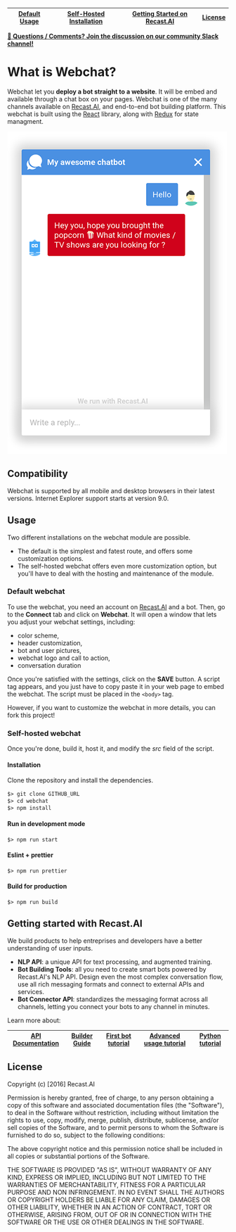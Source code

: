 | [Default Usage](#usage) | [Self-Hosted Installation](#self-hosted-webchat) | [Getting Started on Recast.AI]( #getting-started-with-recastai) | [License](#license) |
|---|---|---|---|

**[ :speech_balloon: Questions / Comments? Join the discussion on our community Slack channel!](https://slack.recast.ai/)**

# What is Webchat?

Webchat let you **deploy a bot straight to a website**. It will be embed and available through a chat box on your pages.
Webchat is one of the many channels available on [Recast.AI](https://recast.ai), and end-to-end bot building platform.
This webchat is built using the [React](https://github.com/facebook/react) library, along with [Redux](https://github.com/reactjs/redux) for state managment.

![Webchat screenshot](assets/webchat-github.png)

## Compatibility

Webchat is supported by all mobile and desktop browsers in their latest versions.
Internet Explorer support starts at version 9.0.

## Usage

Two different installations on the webchat module are possible.
- The default is the simplest and fatest route, and offers some customization options.
- The self-hosted webchat offers even more customization option, but you'll have to deal with the hosting and maintenance of the module.

### Default webchat

To use the webchat, you need an account on [Recast.AI](https://recast.ai) and a bot.
Then, go to the **Connect** tab and click on **Webchat**. It will open a window that lets you adjust your webchat settings, including: 
* color scheme, 
* header customization, 
* bot and user pictures, 
* webchat logo and call to action,  
* conversation duration

Once you're satisfied with the settings, click on the **SAVE** button. A script tag appears, and you just have to copy paste it in your web page to embed the webchat. The script must be placed in the `<body>` tag.

However, if you want to customize the webchat in more details, you can fork this project!

### Self-hosted webchat

Once you're done, build it, host it, and modify the *src* field of the script.

#### Installation

Clone the repository and install the dependencies.

```
$> git clone GITHUB_URL
$> cd webchat
$> npm install
```

#### Run in development mode

```
$> npm run start
```

#### Eslint + prettier

```
$> npm run prettier
```

#### Build for production

```
$> npm run build
```

## Getting started with Recast.AI

We build products to help entreprises and developers have a better understanding of user inputs.

-   **NLP API**: a unique API for text processing, and augmented training.
-   **Bot Building Tools**: all you need to create smart bots powered by Recast.AI's NLP API. Design even the most complex conversation flow, use all rich messaging formats and connect to external APIs and services.
-   **Bot Connector API**: standardizes the messaging format across all channels, letting you connect your bots to any channel in minutes.

Learn more about:

| [API Documentation](https://recast.ai/docs/api-reference/) | [Builder Guide](https://recast.ai/docs/create-your-bot) | [First bot tutorial](https://recast.ai/blog/build-your-first-bot-with-recast-ai/) | [Advanced usage tutorial](https://recast.ai/blog/nodejs-chatbot-movie-bot/) | [Python tutorial](https://recast.ai/blog/python-cryptobot/) |
|---|---|---|---|---|

## License

Copyright (c) [2016] Recast.AI

Permission is hereby granted, free of charge, to any person obtaining a copy of this software and associated documentation files (the "Software"),
to deal in the Software without restriction, including without limitation the rights to use, copy, modify, merge, publish, distribute, sublicense,
and/or sell copies of the Software, and to permit persons to whom the Software is furnished to do so, subject to the following conditions:

The above copyright notice and this permission notice shall be included in all copies or substantial portions of the Software.

THE SOFTWARE IS PROVIDED "AS IS", WITHOUT WARRANTY OF ANY KIND, EXPRESS OR IMPLIED, INCLUDING BUT NOT LIMITED TO THE WARRANTIES OF MERCHANTABILITY,
FITNESS FOR A PARTICULAR PURPOSE AND NON INFRINGEMENT. IN NO EVENT SHALL THE AUTHORS OR COPYRIGHT HOLDERS BE LIABLE FOR ANY CLAIM, DAMAGES OR OTHER LIABILITY,
WHETHER IN AN ACTION OF CONTRACT, TORT OR OTHERWISE, ARISING FROM, OUT OF OR IN CONNECTION WITH THE SOFTWARE OR THE USE OR OTHER DEALINGS IN THE SOFTWARE.
